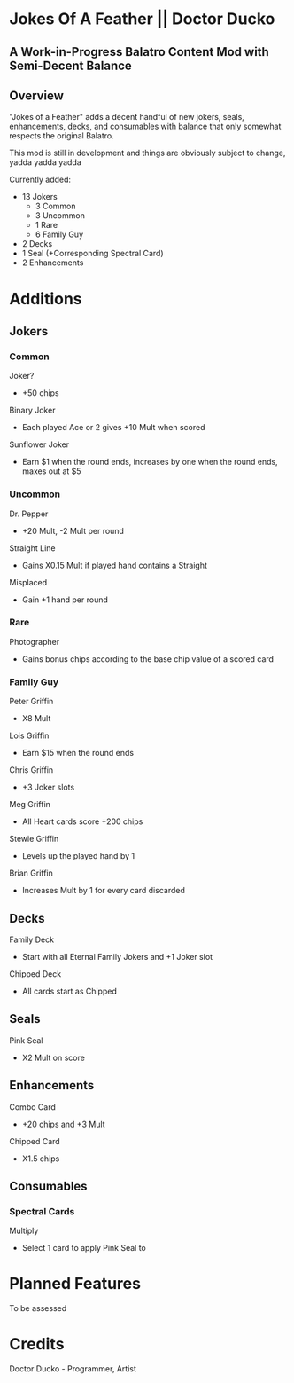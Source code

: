 # Jokes Of A Feather || Doctor Ducko

## A Work-in-Progress Balatro Content Mod with Semi-Decent Balance

## Overview
"Jokes of a Feather" adds a decent handful of new jokers, seals, enhancements, decks, and consumables with balance that only somewhat respects the original Balatro.

This mod is still in development and things are obviously subject to change, yadda yadda yadda

Currently added:
* 13 Jokers
    * 3 Common
    * 3 Uncommon
    * 1 Rare
    * 6 Family Guy
* 2 Decks
* 1 Seal (+Corresponding Spectral Card)
* 2 Enhancements

# Additions
## Jokers
### Common
Joker?
* +50 chips

Binary Joker
* Each played Ace or 2 gives +10 Mult when scored

Sunflower Joker
* Earn $1 when the round ends, increases by one when the round ends, maxes out at $5

### Uncommon
Dr. Pepper
* +20 Mult, -2 Mult per round

Straight Line
* Gains X0.15 Mult if played hand contains a Straight

Misplaced
* Gain +1 hand per round

### Rare
Photographer
* Gains bonus chips according to the base chip value of a scored card

### Family Guy
Peter Griffin
* X8 Mult

Lois Griffin
* Earn $15 when the round ends

Chris Griffin
* +3 Joker slots

Meg Griffin
* All Heart cards score +200 chips

Stewie Griffin
* Levels up the played hand by 1

Brian Griffin
* Increases Mult by 1 for every card discarded

## Decks
Family Deck
* Start with all Eternal Family Jokers and +1 Joker slot

Chipped Deck
* All cards start as Chipped

## Seals
Pink Seal
* X2 Mult on score

## Enhancements
Combo Card
* +20 chips and +3 Mult

Chipped Card
* X1.5 chips

## Consumables
### Spectral Cards
Multiply
* Select 1 card to apply Pink Seal to

# Planned Features
To be assessed

# Credits
Doctor Ducko - Programmer, Artist
